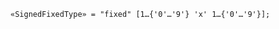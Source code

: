 <!-- This file is generated automatically by infrastructure scripts. Please don't edit by hand. -->

```{ .ebnf .slang-ebnf #SignedFixedType }
«SignedFixedType» = "fixed" [1…{'0'…'9'} 'x' 1…{'0'…'9'}];
```
